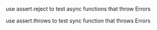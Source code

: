 use assert.reject to test async functions that throw Errors

use assert.throws to test sync function that throws Errors
